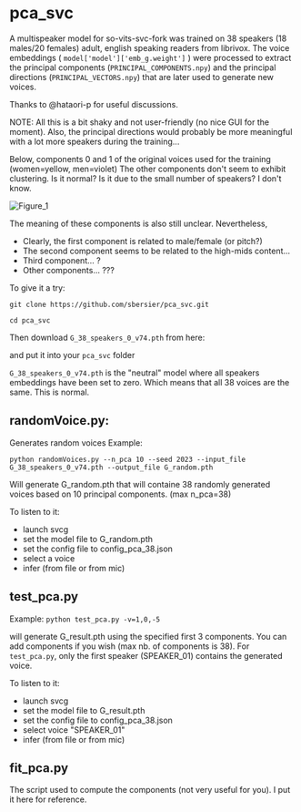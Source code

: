 # pca_svc

A multispeaker model for so-vits-svc-fork was trained on 38 speakers (18 males/20 females) adult, english speaking readers from librivox.
The voice embeddings ( `model['model']['emb_g.weight']` ) were processed to extract the principal components (`PRINCIPAL_COMPONENTS.npy`) and the principal directions (`PRINCIPAL_VECTORS.npy`) that are later used to generate new voices.

Thanks to @hataori-p for useful discussions.

NOTE: All this is a bit shaky and not user-friendly (no nice GUI for the moment). Also, the principal directions would probably be more meaningful with a lot more speakers during the training...

Below, components 0 and 1 of the original voices used for the training (women=yellow, men=violet)
The other components don't seem to exhibit clustering. Is it normal? Is it due to the small number of speakers? I don't know.

![Figure_1](https://github.com/sbersier/pca_svc/assets/34165937/f9ba27e4-1c3c-483f-a51d-bbfeb1684068)



The meaning of these components is also still unclear.
Nevertheless,
- Clearly, the first component is related to male/female (or pitch?)
- The second component seems to be related to the high-mids content...
- Third component... ?
- Other components... ???


To give it a try:

`git clone https://github.com/sbersier/pca_svc.git`

`cd pca_svc`

Then download `G_38_speakers_0_v74.pth` from here:

and put it into your `pca_svc` folder

`G_38_speakers_0_v74.pth` is the "neutral" model where all speakers embeddings have been set to zero.
Which means that all 38 voices are the same. This is normal.



## randomVoice.py: 
Generates random voices
Example:

`python randomVoices.py --n_pca 10 --seed 2023 --input_file G_38_speakers_0_v74.pth --output_file G_random.pth`

Will generate G_random.pth that will containe 38 randomly generated voices based on 10 principal components. (max n_pca=38)

To listen to it:
- launch svcg
- set the model file to G_random.pth
- set the config file to config_pca_38.json
- select a voice
- infer (from file or from mic)

## test_pca.py
Example:
`python test_pca.py -v=1,0,-5`

will generate G_result.pth using the specified first 3 components. You can add components if you wish (max nb. of components is 38). For `test_pca.py`, only the first speaker (SPEAKER_01) contains the generated voice.

To listen to it:
- launch svcg
- set the model file to G_result.pth
- set the config file to config_pca_38.json
- select voice "SPEAKER_01"
- infer (from file or from mic)

## fit_pca.py
The script used to compute the components (not very useful for you). I put it here for reference.
